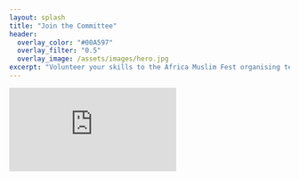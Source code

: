 ```yaml
---
layout: splash
title: "Join the Committee"
header:
  overlay_color: "#00A597"
  overlay_filter: "0.5"
  overlay_image: /assets/images/hero.jpg
excerpt: "Volunteer your skills to the Africa Muslim Fest organising team."
---
```


<section class="page__section form-section">
  <div class="page__inner-wrap">
    <div class="embed-wrap">
      <div class="embed-card">
        <div class="embed-skeleton" aria-hidden="true"></div>
        <iframe
          class="embed-iframe"
          title="Join the Organising Committee"
          src="https://docs.google.com/forms/d/e/1FAIpQLScWI1wxyRA1_bpBCnX8uP1ddWm0PN4AWqmpFEdf2YV6148NOg/viewform?embedded=true"
          loading="eager"
          frameborder="0"
          marginheight="0"
          marginwidth="0"
          allowtransparency="true"
        ></iframe>
      </div>
    </div>
  </div>
</section>

